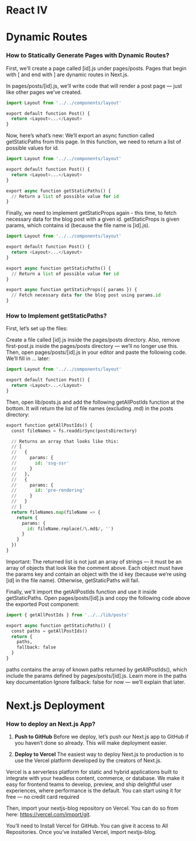# React IV



# Dynamic Routes

### How to Statically Generate Pages with Dynamic Routes?

First, we’ll create a page called [id].js under pages/posts. Pages that begin with [ and end with ] are dynamic routes in Next.js.

In pages/posts/[id].js, we’ll write code that will render a post page — just like other pages we’ve created.

```python
import Layout from '../../components/layout'

export default function Post() {
  return <Layout>...</Layout>
}
```

Now, here’s what’s new: We’ll export an async function called getStaticPaths from this page. In this function, we need to return a list of possible values for id.

```python
import Layout from '../../components/layout'

export default function Post() {
  return <Layout>...</Layout>
}

export async function getStaticPaths() {
  // Return a list of possible value for id
}
```

Finally, we need to implement getStaticProps again - this time, to fetch necessary data for the blog post with a given id. getStaticProps is given params, which contains id (because the file name is [id].js).

```python
import Layout from '../../components/layout'

export default function Post() {
  return <Layout>...</Layout>
}

export async function getStaticPaths() {
  // Return a list of possible value for id
}

export async function getStaticProps({ params }) {
  // Fetch necessary data for the blog post using params.id
}
``` 


### How to Implement getStaticPaths?

First, let’s set up the files:

Create a file called [id].js inside the pages/posts directory.
Also, remove first-post.js inside the pages/posts directory — we’ll no longer use this.
Then, open pages/posts/[id].js in your editor and paste the following code. We’ll fill in ... later:

```python
import Layout from '../../components/layout'

export default function Post() {
  return <Layout>...</Layout>
}
```

Then, open lib/posts.js and add the following getAllPostIds function at the bottom. It will return the list of file names (excluding .md) in the posts directory:

```python
export function getAllPostIds() {
  const fileNames = fs.readdirSync(postsDirectory)

  // Returns an array that looks like this:
  // [
  //   {
  //     params: {
  //       id: 'ssg-ssr'
  //     }
  //   },
  //   {
  //     params: {
  //       id: 'pre-rendering'
  //     }
  //   }
  // ]
  return fileNames.map(fileName => {
    return {
      params: {
        id: fileName.replace(/\.md$/, '')
      }
    }
  })
}
```
Important: The returned list is not just an array of strings — it must be an array of objects that look like the comment above. Each object must have the params key and contain an object with the id key (because we’re using [id] in the file name). Otherwise, getStaticPaths will fail.

Finally, we'll import the getAllPostIds function and use it inside getStaticPaths. Open pages/posts/[id].js and copy the following code above the exported Post component:

```python
import { getAllPostIds } from '../../lib/posts'

export async function getStaticPaths() {
  const paths = getAllPostIds()
  return {
    paths,
    fallback: false
  }
}
```

paths contains the array of known paths returned by getAllPostIds(), which include the params defined by pages/posts/[id].js. Learn more in the paths key documentation
Ignore fallback: false for now — we’ll explain that later.





# Next.js Deployment

### How to deploy an Next.js App?

1. **Push to GitHub**
Before we deploy, let’s push our Next.js app to GitHub if you haven’t done so already. This will make deployment easier.

2. **Deploy to Vercel**
The easiest way to deploy Next.js to production is to use the Vercel platform developed by the creators of Next.js.

Vercel is a serverless platform for static and hybrid applications built to integrate with your headless content, commerce, or database. We make it easy for frontend teams to develop, preview, and ship delightful user experiences, where performance is the default. You can start using it for free — no credit card required

Then, import your nextjs-blog repository on Vercel. You can do so from here: https://vercel.com/import/git.

You’ll need to Install Vercel for GitHub. You can give it access to All Repositories.
Once you’ve installed Vercel, import nextjs-blog.


